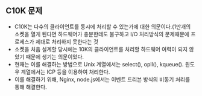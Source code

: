 <h2>C10K 문제</h2>

- C10K는 다수의 클라이언트를 동시에 처리할 수 있는가에 대한 의문이다.(1만개의 소켓을 열게 된다면 하드웨어가 충분한데도 불구하고 I/O 처리방식의 문제때문에 프로세스가 제대로 처리하지 못한다는 것
- 소켓을 처음 설계할 당시에는 10K의 클라이언트를 처리할 하드웨어 여력이 되지 않았기 때문에 생기는 의문이었다.
- 현재는 이를 해결하는 방법으로 Unix 계열에서는 select(), opll(), kqueue(). 윈도우 계열에서는 ICP 등을 이용하여 처리한다.
- 이를 해결하기 위해, Nginx, node.js에서는 이벤트 드리븐 방식의 비동기 처리를 통해 해결한다.
